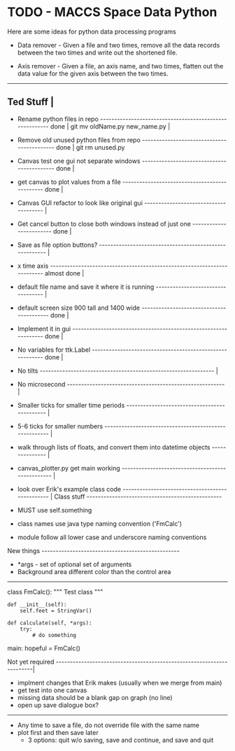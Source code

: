 # TODO - MACCS Space Data Python #

Here are some ideas for python data processing programs

* Data remover - Given a file and two times, remove all the data records
  between the two times and write out the shortened file.
  
* Axis remover - Given a file, an axis name, and two times, flatten
  out the data value for the given axis between the two times.

-----------
Ted Stuff |
---------------------------------------------------------------------------------------------
- Rename python files in repo -------------------------------------------------------- done |
	git mv oldName.py new_name.py                                                       |
- Remove old unused python files from repo ------------------------------------------- done |
	git rm unused.py
- Canvas test one gui not separate windows ------------------------------------------- done |
- get canvas to plot values from a file ---------------------------------------------- done |
- Canvas GUI refactor to look like original gui -------------------------------------- |
- Get cancel button to close both windows instead of just one ------------------------ done |
- Save as file option buttons? ------------------------------------------------------- |
- x time axis ------------------------------------------------------------------------ almost done |
- default file name and save it where it is running ---------------------------------- |
- default screen size 900 tall and 1400 wide ----------------------------------------- done |
- Implement it in gui ---------------------------------------------------------------- done |
- No variables for ttk.Label --------------------------------------------------------- done |

- No tilts -------------------------------------------------------------- | 
- No microsecond -------------------------------------------------------- |
- Smaller ticks for smaller time periods --------------------------------------------- |
- 5-6 ticks for smaller numbers ------------------------------------------------------ |
- walk through lists of floats, and convert them into datetime objects --------------- |


- canvas_plotter.py get main working ------------------------------------------------- |

- look over Erik's example class code ------------------------------------------------ |
Class stuff ------------------------------------------------
- MUST use self.something
- class names use java type naming convention ('FmCalc')
- module follow all lower case and underscore naming conventions

New things -------------------------------------------------
- *args - set of optional set of arguments
- Background area different color than the control area
------------------------------------------------------------


class FmCalc():
	"""
	Test class
	"""
	
	def __init__(self):
		self.feet = StringVar()
		
	def calculate(self, *args):
		try:
			# do something

main:
	hopeful = FmCalc()



Not yet required ----------------------------------------------------------------------|
- implment changes that Erik makes (usually when we merge from main)
- get test into one canvas
- missing data should be a blank gap on graph (no line)
- open up save dialogue box?
--------------------------------------------------------------------------------------------

- Any time to save a file, do not override file with the same name
- plot first and then save later 
	- 3 options: quit w/o saving, save and continue, and save and quit